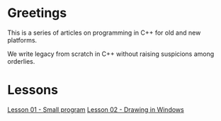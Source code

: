# Greetings

This is a series of articles on programming in C++ for old and new platforms.

We write legacy from scratch in C++ without raising suspicions among orderlies.

# Lessons
[Lesson 01 - Small program](https://habr.com/ru/articles/872834/) 
[Lesson 02 - Drawing in Windows](https://habr.com/ru/articles/873318/)
